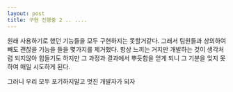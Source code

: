 ```yaml
---
layout: post
title: 구현 진행중 2 .. ....
---
```


원래 사용하기로 했던 기능들을 모두 구현하지는 못할거같다.
그래서 팀원들과 상의하여 빼도 괜찮을 기능을 들을 몇가지를 제거했다.
항상 느끼는 거지만 개발하는 것이 생각처럼 되지않아 힘들기도 하지만 그 과정과 결과에서 뿌듯함을 얻게 되니
그 기분을 잊지 못 하여 매일 시도하게 된다.

그러니 우리 모두 포기하지말고 멋진 개발자가 되자


